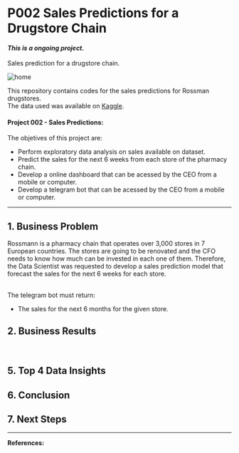 # P002 Sales Predictions for a Drugstore Chain
**_This is a ongoing project._** <br><br>
Sales prediction for a drugstore chain.

![home](https://www.gsmmaniak.pl/wp-content/uploads/gsmmaniak/2019/03/rossmann-wypuscil-promocje-w-black-friday-ale-mocno-sie-przeliczyl-rozwscieczeni-klienci-skladaja-skargi-zwykle-zlodziejstwo-2389046.jpg) 

This repository contains codes for the sales predictions for Rossman drugstores. <br>
The data used was available on [Kaggle](https://www.kaggle.com/c/rossmann-store-sales).

#### Project 002 - Sales Predictions:
The objetives of this project are:
* Perform exploratory data analysis on sales available on dataset.
* Predict the sales for the next 6 weeks from each store of the pharmacy chain.
* Develop a online dashboard that can be acessed by the CEO from a mobile or computer.
* Develop a telegram bot that can be acessed by the CEO from a mobile or computer.

---
## 1. Business Problem
Rossmann is a pharmacy chain that operates over 3,000 stores in 7 European countries. The stores are going to be renovated and the CFO needs to know how much can be invested in each one of them. Therefore, the Data Scientist was requested to develop a sales prediction model that  forecast the sales for the next 6 weeks for each store.
<!--- Marco: This forecast also informs the CEO which store is able to account for its own restoration with the income within this period. --->

<br>The telegram bot must return:
   * The sales for the next 6 months for the given store.

## 2. Business Results
<br>
<!--Based on business criteria, from 21,436 available properties, 10,707 should be bought by House Rocket and could result on a US$1,249,116,423.00 profit. <br>
Maximum Value Invested: US$4,163,721,410.00<br>
Maximum Value Returned: US$5,412,837,833.00<br>
Maximum Expected Profit: US$1,249,116,423.00<br>

This results on a 30.0 % gross revenue.-->

## 3. Business Assumptions
* The data available is only from XX to XX.
* The variables on original dataset goes as follows:<br>
Variable | Definition
------------ | -------------
|store | Unique ID for each store|
|days_of_week | |
|date | Date that the sales occurred|
|sales | Number of sales |
|customers | Number of customers |
|open | Wether the store was open (1) or closed (0)|
|promo | Wether the store was participating on a promotion (1) or not (0)|
|sate_holiday | Whether if it was a state holiday (a=public holiday, b=easter holiday, c=christmas) or not (0) |
|store_type | |
|date | |
|date | |
|date | |
|date | |

* Variables created during the project development goes as follow:

Variable | Definition
------------ | -------------
| x | xxx |


* Business criteria to determine wether a property should be bought are:
   * Property must have a 'condition' equals or bigger than 3.
   * Property price must be below or equal the median price on the region (zipcode)
-->
<br>

## 4. Solution Strategy
1. Understanding the business model
2. Understanding the business problem
3. Collecting the data
4. Data Description
5. Data Filtering
6. Exploratory Data Analysis
7. Data Preparation
8. Feature Selection
_ongoing_
<!--
8. Exploratory Data Analysis
9. Insights Conclusion
10. Dashboard deploy on [Heroku](https://p001-realstate-insights.herokuapp.com/)-->


## 5. Top 4 Data Insights
<!--1. Properties built with basements decreased after the 80s
2. Almost 60% of the properties became available during summer/spring.
3. 50% of properties that should be bought are in a 15km radius from the lake.
4. Properties selected to be bought in a 15km radius from lake correspond to 60% of expected profit.-->

## 6. Conclusion
<!--The objective of this project was to create a online dashboard to House Rocket's CEO. Deploying the dashboard on Heroku platforms provided the CEO acess from anywhere facilitating data visualization and business decisions.-->

## 7. Next Steps
<!--* Determine which season of the year would be the best to execute a sale.
* Get more address data to fill NAs.
* Expand this methodology to other regions that House Rocket operates.-->


----
**References:**
<!--* Python from Zero to DS lessons on [Youtube](https://www.youtube.com/watch?v=1xXK_z9M6yk&list=PLZlkyCIi8bMprZgBsFopRQMG_Kj1IA1WG&ab_channel=SejaUmDataScientist)
* Blog [Seja um Data Scientist](https://sejaumdatascientist.com/os-5-projetos-de-data-science-que-fara-o-recrutador-olhar-para-voce/)
* Dataset House Sales in King County (USA) from [Kaggle](https://www.kaggle.com/harlfoxem/housesalesprediction)
* Variables meaning on [Kaggle discussion](https://www.kaggle.com/harlfoxem/housesalesprediction/discussion/207885)
* <div>Icons made by <a href="https://www.flaticon.com/authors/smashicons" title="Smashicons">Smashicons</a> from <a href="https://www.flaticon.com/" title="Flaticon">www.flaticon.com</a></div>-->
